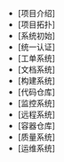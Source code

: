* [项目介绍]
* [项目拓扑]
* [系统初始]
* [统一认证]
* [工单系统]
* [文档系统]
* [构建系统]
* [代码仓库]
* [监控系统]
* [远程系统]
* [容器仓库]
* [质量系统]
* [运维系统]
